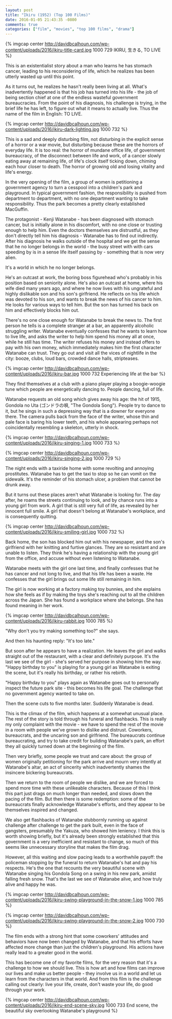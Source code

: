 ```yaml
---
layout: post
title: "Ikiru (1952) (Top 100 Films)"
date: 2016-01-05 21:43:35 -0800
comments: true
categories: ["film", "movies", "top 100 films", "drama"]
---
```


{% imgcap center http://davidbcalhoun.com/wp-content/uploads/2016/ikiru-title-card.jpg 1000 729 IKIRU, 生きる, TO LIVE %}

This is an existentialist story about a man who learns he has stomach cancer, leading to his reconsidering of life, which he realizes has been utterly wasted up until this point.

As it turns out, he realizes he hasn't really been living at all.  What's inadvertently happened is that his job has turned into his life - the job of being section chief at one of the endless wasteful government bureaucracies.  From the point of his diagnosis, his challenge is trying, in the brief life he has left, to figure out what it means to actually live.  Thus the name of the film in English: TO LIVE.

{% imgcap center http://davidbcalhoun.com/wp-content/uploads/2016/ikiru-dark-lighting.jpg 1000 732 %}

This is a sad and deeply disturbing film, not disturbing in the explicit sense of a horror or a war movie, but disturbing because these are the horrors of everyday life.  It is too real: the horror of mundane office life, of government bureaucracy, of the disconnect between life and work, of a cancer slowly eating away at remaining life, of life's clock itself ticking down, chiming each hour closer to death.  The horror of growing old and losing vitality and life's energy.

In the very opening of the film, a group of women is petitioning a government agency to turn a cesspool into a children's park and playground.  In typical government fashion, the responsibility is pushed from department to department, with no one department wanting to take responsibility.  Thus the park becomes a pretty clearly established MacGuffin.

The protagonist - Kenji Watanabe - has been diagnosed with stomach cancer, but is initially alone in his discomfort, with no one close or trusting enough to help him.  Even the doctors themselves are distrustful, as they don't directly tell him his diagnosis - Watanabe has to find out indirectly.  After his diagnosis he walks outside of the hospital and we get the sense that he no longer belongs in the world - the busy street with with cars speeding by is in a sense life itself passing by - something that is now very alien.

It's a world in which he no longer belongs.

He's an outcast at work, the boring boss figurehead who's probably in his position based on seniority alone.  He's also an outcast at home, where his wife died many years ago, and where he now lives with his ungrateful and highly dislikable son and his son's girlfriend.  He reflects on his life which was devoted to his son, and wants to break the news of his cancer to him.  He looks for various ways to tell him.  But the son has turned his back on him and effectively blocks him out.

There's no one close enough for Watanabe to break the news to.  The first person he tells is a complete stranger at a bar, an apparently alcoholic struggling writer.  Watanabe eventually confesses that he wants to learn how to live life, and asks the writer to help him spend his money all at once, while he still has time.  The writer refuses his money and instead offers to pay with his own money, which immediately makes him the first character Watanabe can trust.  They go out and visit all the vices of nightlife in the city: booze, clubs, loud bars, crowded dance halls, stripteases.

{% imgcap center http://davidbcalhoun.com/wp-content/uploads/2016/ikiru-bar.jpg 1000 732 Experiencing life at the bar  %}

They find themselves at a club with a piano player playing a boogie-woogie tune which people are energetically dancing to.  People dancing, full of life.

Watanabe requests an old song which gives away his age: the hit of 1915, Gondola no Uta (ゴンドラの唄, "The Gondola Song").  People try to dance to it, but he sings in such a depressing way that is a downer for everyone there.  The camera pulls back from the face of the writer, whose thin and pale face is baring his lower teeth, and his whole appearing perhaps not coincidentally resembling a skeleton, utterly in shock.

{% imgcap center http://davidbcalhoun.com/wp-content/uploads/2016/ikiru-singing-1.jpg 1000 733  %}

{% imgcap center http://davidbcalhoun.com/wp-content/uploads/2016/ikiru-singing-2.jpg 1000 729  %}

The night ends with a taxiride home with some revolting and annoying prostitutes.  Watanabe has to get the taxi to stop so he can vomit on the sidewalk.  It's the reminder of his stomach ulcer, a problem that cannot be drunk away.

But it turns out these places aren't what Watanabe is looking for.  The day after, he roams the streets continuing to look, and by chance runs into a young girl from work.  A girl that is still very full of life, as revealed by her innocent full smile.  A girl that doesn't belong at Watanabe's workplace, and is consequently quitting.

{% imgcap center http://davidbcalhoun.com/wp-content/uploads/2016/ikiru-smiling-girl.jpg 1000 732  %}

Back home, the son has blocked him out with his newspaper, and the son's girlfriend with her knitting and furtive glances.  They are so resistant and are unable to listen.  They think he's having a relationship with the young girl from the office, and accuse without even listening to Watanabe.

Watanabe meets with the girl one last time, and finally confesses that he has cancer and not long to live, and that his life has been a waste.  He confesses that the girl brings out some life still remaining in him.

The girl is now working at a factory making toy bunnies, and she explains how she feels as if by making the toys she's reaching out to all the children across the Japan.  She has found a workplace where she belongs.  She has found meaning in her work.

{% imgcap center http://davidbcalhoun.com/wp-content/uploads/2016/ikiru-rabbit.jpg 1000 785  %}

"Why don't you try making something too?" she says.

And then his haunting reply: "It's too late."

But soon after he appears to have a realization.  He leaves the girl and walks straight out of the restaurant, with a clear and definitely purpose.  It's the last we see of the girl - she's served her purpose in showing him the way.  "Happy birthday to you" is playing for a young girl as Watanabe is exiting the scene, but it's really his birthday, or rather his rebirth.

"Happy birthday to you" plays again as Watanabe goes out to personally inspect the future park site - this becomes his life goal.  The challenge that no government agency wanted to take on.

Then the scene cuts to five months later.  Suddenly Watanabe is dead.

This is the climax of the film, which happens at a somewhat unusual place.  The rest of the story is told through his funeral and flashbacks.  This is really my only complaint with the movie - we have to spend the rest of the movie in a room with people we've grown to dislike and distrust.  Coworkers, bureaucrats, and the uncaring son and girlfriend.  The bureaucrats continue bureaucrating, and try to take credit for building Watanabe's park, an effort they all quickly turned down at the beginning of the film.

Then very briefly, some people we trust and care about: the group of women originally petitioning for the park arrive and mourn very intently at Watanabe's altar, an act of sincerity which inadvertently shames the insincere bickering bureaucrats.

Then we return to the room of people we dislike, and we are forced to spend more time with these unlikeable characters.  Because of this I think this part just drags on much longer than needed, and slows down the pacing of the film.  But then there is some redemption: some of the bureaucrats finally acknowledge Watanabe's efforts, and they appear to be themselves inspired and changed.

We also get flashbacks of Watanabe stubbornly running up against challenge after challenge to get the park built, even in the face of gangsters, presumably the Yakuza, who showed him leniency.  I think this is worth showing briefly, but it's already been strongly established that this government is a very inefficient and resistant to change, so much of this seems like unnecessary storyline that makes the film drag.

However, all this waiting and slow pacing leads to a worthwhile payoff: the policeman stopping by the funeral to return Watanabe's hat and pay his respects.  He's the one that recounts the very beautiful scene with Watanabe singing his Gondola Song on a swing in his new park, amidst falling fresh snow.  That's the last we see of Watanabe alive, and how truly alive and happy he was.

{% imgcap center http://davidbcalhoun.com/wp-content/uploads/2016/ikiru-swing-playground-in-the-snow-1.jpg 1000 785 %}

 {% imgcap center http://davidbcalhoun.com/wp-content/uploads/2016/ikiru-swing-playground-in-the-snow-2.jpg 1000 730 %}

The film ends with a strong hint that some coworkers' attitudes and behaviors have now been changed by Watanabe, and that his efforts have affected more change than just the children's playground.  His actions have really lead to a greater good in the world.

This has become one of my favorite films, for the very reason that it's a challenge to how we should live.  This is how art and how films can improve our lives and make us better people - they involve us in a world and let us learn from the characters in that world.  And from this film is the challenge calling out clearly: live your life, create, don't waste your life, do good through your work.

{% imgcap center http://davidbcalhoun.com/wp-content/uploads/2016/ikiru-end-scene-sky.jpg 1000 733 End scene, the beautiful sky overlooking Watanabe's playground  %}
